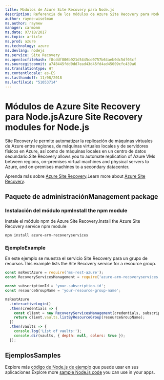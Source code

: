 ```yaml
---
title: Módulos de Azure Site Recovery para Node.js
description: Referencia de los módulos de Azure Site Recovery para Node.js
author: rayne-wiselman
ms.author: raynew
manager: carmonm
ms.date: 07/18/2017
ms.topic: article
ms.prod: azure
ms.technology: azure
ms.devlang: nodejs
ms.service: Site Recovery
ms.openlocfilehash: f8cddf806b921d5445cd0757b64aeb0dc5df03cf
ms.sourcegitcommit: a748445fdd0dd7ead43d45fd4ad45009cfc439a6
ms.translationtype: HT
ms.contentlocale: es-ES
ms.lasthandoff: 11/08/2018
ms.locfileid: "51053714"
---
```

# <a name="azure-site-recovery-modules-for-nodejs"></a><span data-ttu-id="9c52a-103">Módulos de Azure Site Recovery para Node.js</span><span class="sxs-lookup"><span data-stu-id="9c52a-103">Azure Site Recovery modules for Node.js</span></span>

<span data-ttu-id="9c52a-104">Site Recovery le permite automatizar la replicación de máquinas virtuales de Azure entre regiones, de máquinas virtuales locales y de servidores físicos en Azure, así como de máquinas locales en un centro de datos secundario.</span><span class="sxs-lookup"><span data-stu-id="9c52a-104">Site Recovery allows you to automate replication of Azure VMs between regions, on-premises virtual machines and physical servers to Azure, and on-premises machines to a secondary datacenter.</span></span>

<span data-ttu-id="9c52a-105">Aprenda más sobre [Azure Site Recovery](https://docs.microsoft.com/azure/site-recovery/site-recovery-overview).</span><span class="sxs-lookup"><span data-stu-id="9c52a-105">Learn more about [Azure Site Recovery](https://docs.microsoft.com/azure/site-recovery/site-recovery-overview).</span></span>

## <a name="management-package"></a><span data-ttu-id="9c52a-106">Paquete de administración</span><span class="sxs-lookup"><span data-stu-id="9c52a-106">Management package</span></span>

### <a name="install-the-npm-module"></a><span data-ttu-id="9c52a-107">Instalación del módulo npm</span><span class="sxs-lookup"><span data-stu-id="9c52a-107">Install the npm module</span></span>

<span data-ttu-id="9c52a-108">Instale el módulo npm de Azure Site Recovery.</span><span class="sxs-lookup"><span data-stu-id="9c52a-108">Install the Azure Site Recovery service npm module</span></span>

```bash
npm install azure-arm-recoveryservices
```

### <a name="example"></a><span data-ttu-id="9c52a-109">Ejemplo</span><span class="sxs-lookup"><span data-stu-id="9c52a-109">Example</span></span>

<span data-ttu-id="9c52a-110">En este ejemplo se muestra el servicio Site Recovery para un grupo de recursos.</span><span class="sxs-lookup"><span data-stu-id="9c52a-110">This example lists the Site Recovery service for a resource group.</span></span>

```javascript
const msRestAzure = require('ms-rest-azure');
const RecoveryServicesManagement = require('azure-arm-recoveryservices');

const subscriptionId = 'your-subscription-id';
const resourceGroupName = 'your-resource-group-name';

msRestAzure
  .interactiveLogin()
  .then(credentials => {
    const client = new RecoveryServicesManagement(credentials, subscriptionId);
    return client.vaults.listByResourceGroup(resourceGroupName);
  })
  .then(vaults => {
    console.log('List of vaults:');
    console.dir(vaults, { depth: null, colors: true });
  });
```

## <a name="samples"></a><span data-ttu-id="9c52a-111">Ejemplos</span><span class="sxs-lookup"><span data-stu-id="9c52a-111">Samples</span></span>

<span data-ttu-id="9c52a-112">Explore más [código de Node.js de ejemplo](https://azure.microsoft.com/resources/samples/?platform=nodejs) que puede usar en sus aplicaciones.</span><span class="sxs-lookup"><span data-stu-id="9c52a-112">Explore more [sample Node.js code](https://azure.microsoft.com/resources/samples/?platform=nodejs) you can use in your apps.</span></span>

